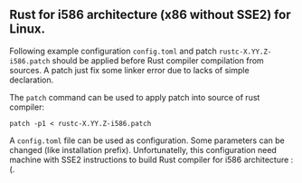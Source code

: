 ## Rust for i586 architecture (x86 without SSE2) for Linux.

Following example configuration `config.toml` and patch `rustc-X.YY.Z-i586.patch`
should be applied before Rust compiler compilation from sources. A patch just fix some
linker error due to lacks of simple declaration.

The `patch` command can be used to apply patch into source of rust compiler:

```
patch -p1 < rustc-X.YY.Z-i586.patch
```

A `config.toml` file can be used as configuration. Some parameters can be changed (like
installation prefix). Unfortunatelly, this configuration need machine
with SSE2 instructions to build Rust compiler for i586 architecture :(.
